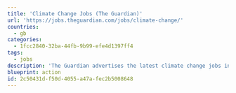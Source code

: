 ```yaml
---
title: 'Climate Change Jobs (The Guardian)'
url: 'https://jobs.theguardian.com/jobs/climate-change/'
countries:
  - gb
categories:
  - 1fcc2840-32ba-44fb-9b99-efe4d1397ff4
tags:
  - jobs
description: 'The Guardian advertises the latest climate change jobs in the UK and some areas of Europe/Asia.'
blueprint: action
id: 2c50431d-f50d-4055-a47a-fec2b5008648
---
```

